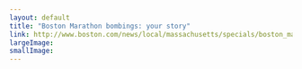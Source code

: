 ```yaml
---
layout: default
title: "Boston Marathon bombings: your story"
link: http://www.boston.com/news/local/massachusetts/specials/boston_marathon_bombing_stories/
largeImage: 
smallImage: 
---
```


